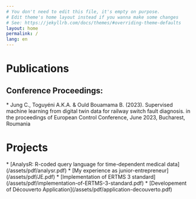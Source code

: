 ```yaml
---
# You don't need to edit this file, it's empty on purpose.
# Edit theme's home layout instead if you wanna make some changes
# See: https://jekyllrb.com/docs/themes/#overriding-theme-defaults
layout: home
permalink: /
lang: en
---
```



<h1 class="page-heading">Publications</h1>
<h2>Conference Proceedings:</h1>
* Jung C., Toguyéni A.K.A. & Ould Bouamama B. (2023). Supervised machine learning from digital twin data for railway switch fault diagnosis. in the proceedings of European Control Conference, June 2023, Bucharest, Roumania 


<h1 class="page-heading">Projects</h1>
* [AnalysR: R-coded query language for time-dependent medical data](/assets/pdf/analysr.pdf)
* [My experience as junior-entrepreneur](/assets/pdf/JE.pdf)
* [Implementation of ERTMS 3 standard](/assets/pdf/implementation-of-ERTMS-3-standard.pdf)
* [Developement of Découverto Application](/assets/pdf/application-decouverto.pdf)